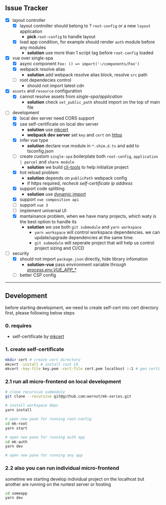 ## Issue Tracker
-   [x] layout controller
    -   [x] layout controller should belong to ? `root-config` or a new `layout` application
        -   **pick** `root-config` to handle layout
    -   [x] load app condition, for example should render `auth` module before any modules
        -   **solution** use more than 1 script tag before `root-config` loaded
-   [x] vue over single-spa
    -   [x] async component `Foo: () => import('~/components/Foo')`
    -   [x] webpack resolve alias
        -   **solution** add webpack resolve alias block, resolve `src` path
    -   [ ] root dependecies control
        -   should not import latest cdn
-   [x] `assets` and `resource` configuration
    -   [x] cannot resolve assets from _single-spa/application_
        -   **solution** check `set_public_path` should import on the top of main file
-   [ ] development
    -   [x] local dev server need CORS support
    -   [x] use self-certificate on local dev server
        -   **solution** use [mkcert](https://github.com/FiloSottile/mkcert)
        -   **webpack dev server** set `key` and `cert` on [https](https://webpack.js.org/configuration/dev-server/#devserverhttps)
    -   [x] infer vue type
        -   **solution** declare vue module in `*.shim.d.ts` and add to tsconfig.json
    -   [ ] create custom `single-spa` boilerplate both `root-config`, `application | parcel` and `share module`
        -   **solution** we build [cli-tools]() to help initialize project
    -   [x] hot reload problem
        -   **solution** depends on `publicPath` webpack config
        -   if https required, _recheck self-certificate ip address_
    -   [x] support code splitting
        -   **solution** use [dynamic import](https://webpack.js.org/guides/code-splitting/#dynamic-imports)
    -   [x] support `vue composition api`
    -   [ ] support `vue 3`
    -   [ ] implement universal UI
    -   [x] mantainance problem, when we have many projects, which waty is the best option to handle its
        -   **solution** we use both `git submodule` and `yarn workspace`
            -   `yarn workspace` will control workspace dependencies. we can update/upgrade dependencies at the same time.
            -   `git submodule` will seperate project that will help us control project sizing and CI/CD 
-   [ ] security
    -   [x] should not import `package.json` directly, hide library infomation
        -   **solution-vue** pass environment variable through [_process.env.VUE_APP\_\*_](https://cli.vuejs.org/guide/mode-and-env.html#example-staging-mode)
    -   [ ] better CSP config

----

## Development
before starting development, we need to create self-cert into cert directory first, 
please following below steps

### 0. requires
- self-certificate by [mkcert](https://github.com/FiloSottile/mkcert)

### 1. create self-certificate
```bash
mkdir cert # create cert directory
mkcert -install # install root CA
mkcert -key-file key.pem -cert-file cert.pem localhost ::1 # gen certificate for `localhost`
```

### 2.1 run all micro-frontend on local development
```bash
# clone recursive submodule
git clone --recursive git@github.com:wornut/mk-series.git

# install workspace deps
yarn install

# open new pane for running root-config
cd mk-root
yarn start

# open new pane for running auth app
cd mk-auth
yarn dev

# open new pane for running any app
```

### 2.2 also you can run individual micro-frontend 
sometime we starting develop individual project on the localhost but another are running on the runtest server or hosting
```bash
cd someapp
yarn dev
```